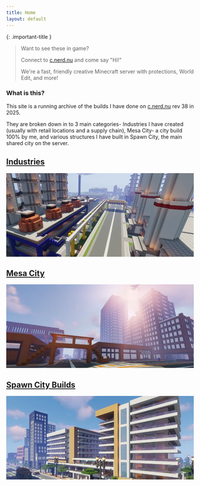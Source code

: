```yaml
---
title: Home
layout: default
---
```


{: .important-title }
> Want to see these in game?
>
> Connect to [c.nerd.nu](https://nerd.nu) and come say "Hi!" 
>
> We're a fast, friendly creative Minecraft server with protections, World Edit, and more!

### What is this?
This site is a running archive of the builds I have done on [c.nerd.nu](https://nerd.nu) rev 38 in 2025.  

They are broken down in to 3 main categories- Industries I have created (usually with retail locations and a supply chain), Mesa City- a city build 100% by me, and various structures I have built in Spawn City, the main shared city on the server.

## [Industries](/builds/Industries)
[<img src="/assets/index/industries.webp" />](/builds/Industries)

## [Mesa City](/builds/MesaCity)
[<img src="/assets/index/mesacity.webp" />](/builds/MesaCity)

## [Spawn City Builds](/builds/SpawnCity)
[<img src="/assets/index/spawncity.webp" />](/builds/SpawnCity)